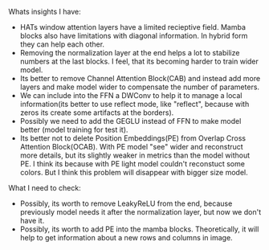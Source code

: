 Whats insights I have:
- HATs window attention layers have a limited recieptive field. Mamba blocks also have limitations with diagonal information. In hybrid form they can help each other.
- Removing the normalization layer at the end helps a lot to stabilize numbers at the last blocks. I feel, that its becoming harder to train wider model.
- Its better to remove Channel Attention Block(CAB) and instead add more layers and make model wider to compensate the number of parameters.
- We can include into the FFN a DWConv to help it to manage a local information(its better to use reflect mode, like "reflect", because with zeros its create some artifacts at the borders).
- Possibly we need to add the GEGLU instead of FFN to make model better (model training for test it).
- Its better not to delete Position Embeddings(PE) from Overlap Cross Attention Block(OCAB). With PE model "see" wider and reconstruct more details, but its slightly weaker in metrics than the model without PE. I think its because with PE light model couldn't reconstuct some colors. But I think this problem will disappear with bigger size model.

What I need to check:
- Possibly, its worth to remove LeakyReLU from the end, because previously model needs it after the normalization layer, but now we don't have it.
- Possibly, its worth to add PE into the mamba blocks. Theoretically, it will help to get information about a new rows and columns in image.
